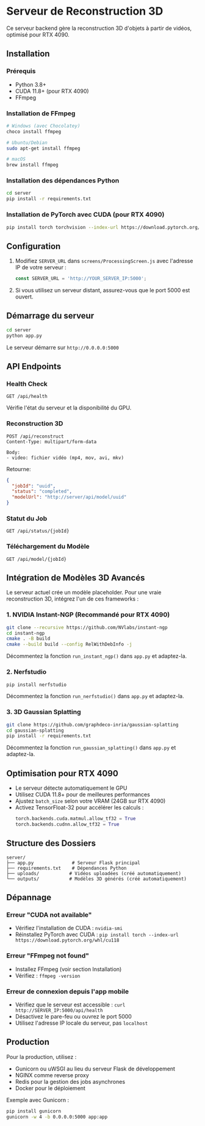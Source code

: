 # Serveur de Reconstruction 3D

Ce serveur backend gère la reconstruction 3D d'objets à partir de vidéos, optimisé pour RTX 4090.

## Installation

### Prérequis
- Python 3.8+
- CUDA 11.8+ (pour RTX 4090)
- FFmpeg

### Installation de FFmpeg
```bash
# Windows (avec Chocolatey)
choco install ffmpeg

# Ubuntu/Debian
sudo apt-get install ffmpeg

# macOS
brew install ffmpeg
```

### Installation des dépendances Python
```bash
cd server
pip install -r requirements.txt
```

### Installation de PyTorch avec CUDA (pour RTX 4090)
```bash
pip install torch torchvision --index-url https://download.pytorch.org/whl/cu118
```

## Configuration

1. Modifiez `SERVER_URL` dans `screens/ProcessingScreen.js` avec l'adresse IP de votre serveur :
   ```javascript
   const SERVER_URL = 'http://YOUR_SERVER_IP:5000';
   ```

2. Si vous utilisez un serveur distant, assurez-vous que le port 5000 est ouvert.

## Démarrage du serveur

```bash
cd server
python app.py
```

Le serveur démarre sur `http://0.0.0.0:5000`

## API Endpoints

### Health Check
```
GET /api/health
```
Vérifie l'état du serveur et la disponibilité du GPU.

### Reconstruction 3D
```
POST /api/reconstruct
Content-Type: multipart/form-data

Body:
- video: fichier vidéo (mp4, mov, avi, mkv)
```

Retourne:
```json
{
  "jobId": "uuid",
  "status": "completed",
  "modelUrl": "http://server/api/model/uuid"
}
```

### Statut du Job
```
GET /api/status/{jobId}
```

### Téléchargement du Modèle
```
GET /api/model/{jobId}
```

## Intégration de Modèles 3D Avancés

Le serveur actuel crée un modèle placeholder. Pour une vraie reconstruction 3D, intégrez l'un de ces frameworks :

### 1. NVIDIA Instant-NGP (Recommandé pour RTX 4090)
```bash
git clone --recursive https://github.com/NVlabs/instant-ngp
cd instant-ngp
cmake . -B build
cmake --build build --config RelWithDebInfo -j
```

Décommentez la fonction `run_instant_ngp()` dans `app.py` et adaptez-la.

### 2. Nerfstudio
```bash
pip install nerfstudio
```

Décommentez la fonction `run_nerfstudio()` dans `app.py` et adaptez-la.

### 3. 3D Gaussian Splatting
```bash
git clone https://github.com/graphdeco-inria/gaussian-splatting
cd gaussian-splatting
pip install -r requirements.txt
```

Décommentez la fonction `run_gaussian_splatting()` dans `app.py` et adaptez-la.

## Optimisation pour RTX 4090

- Le serveur détecte automatiquement le GPU
- Utilisez CUDA 11.8+ pour de meilleures performances
- Ajustez `batch_size` selon votre VRAM (24GB sur RTX 4090)
- Activez TensorFloat-32 pour accélérer les calculs :
  ```python
  torch.backends.cuda.matmul.allow_tf32 = True
  torch.backends.cudnn.allow_tf32 = True
  ```

## Structure des Dossiers

```
server/
├── app.py              # Serveur Flask principal
├── requirements.txt    # Dépendances Python
├── uploads/           # Vidéos uploadées (créé automatiquement)
└── outputs/           # Modèles 3D générés (créé automatiquement)
```

## Dépannage

### Erreur "CUDA not available"
- Vérifiez l'installation de CUDA : `nvidia-smi`
- Réinstallez PyTorch avec CUDA : `pip install torch --index-url https://download.pytorch.org/whl/cu118`

### Erreur "FFmpeg not found"
- Installez FFmpeg (voir section Installation)
- Vérifiez : `ffmpeg -version`

### Erreur de connexion depuis l'app mobile
- Vérifiez que le serveur est accessible : `curl http://SERVER_IP:5000/api/health`
- Désactivez le pare-feu ou ouvrez le port 5000
- Utilisez l'adresse IP locale du serveur, pas `localhost`

## Production

Pour la production, utilisez :
- Gunicorn ou uWSGI au lieu du serveur Flask de développement
- NGINX comme reverse proxy
- Redis pour la gestion des jobs asynchrones
- Docker pour le déploiement

Exemple avec Gunicorn :
```bash
pip install gunicorn
gunicorn -w 4 -b 0.0.0.0:5000 app:app
```
